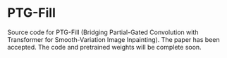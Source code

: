 # PTG-Fill
Source code for PTG-Fill (Bridging Partial-Gated Convolution with Transformer for Smooth-Variation Image Inpainting).
The paper has been accepted. The code and pretrained weights will be complete soon.
